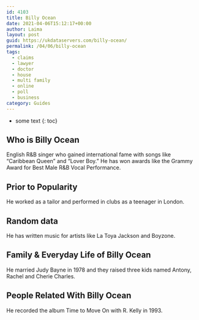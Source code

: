 ```yaml
---
id: 4103
title: Billy Ocean
date: 2021-04-06T15:12:17+00:00
author: Laima
layout: post
guid: https://ukdataservers.com/billy-ocean/
permalink: /04/06/billy-ocean
tags:
  - claims
  - lawyer
  - doctor
  - house
  - multi family
  - online
  - poll
  - business
category: Guides
---
```


* some text
{: toc}


## Who is Billy Ocean
                  
                  
                  
English R&B singer who gained international fame with songs like &#8220;Caribbean Queen&#8221; and &#8220;Lover Boy.&#8221; He has won awards like the Grammy Award for Best Male R&B Vocal Performance.
                  
              
            
              
            
                
                
                
## Prior to Popularity
                  
                  
                  
He worked as a tailor and performed in clubs as a teenager in London.
                  
              
            
              
            
                
                
                
## Random data
                  
                  
                  
He has written music for artists like La Toya Jackson and Boyzone.
                  
              
            
              
            
                
                
                
## Family & Everyday Life of Billy Ocean
                  
                  
                  
He married Judy Bayne in 1978 and they raised three kids named Antony, Rachel and Cherie Charles.
                  
              
            
              
            
                
                
                
## People Related With Billy Ocean
                  
                  
                  
He recorded the album Time to Move On with R. Kelly in 1993.
                  
              
            
              
            
                
              
            
              
              
            
            
              
            
          
          
          